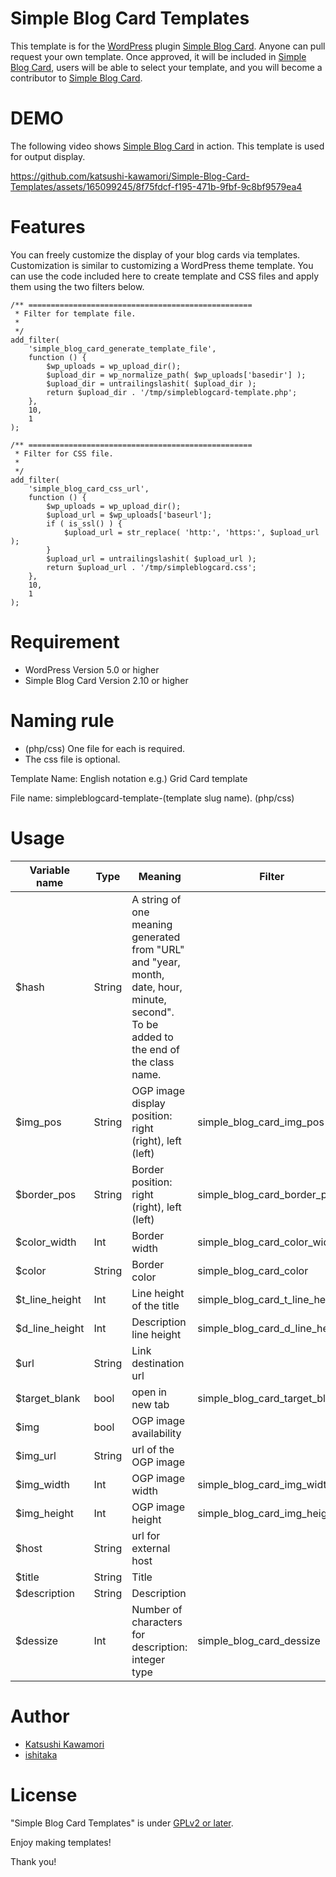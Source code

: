 # Simple Blog Card Templates

This template is for the [WordPress](https://wordpress.org/) plugin [Simple Blog Card](https://wordpress.org/plugins/simple-blog-card/).
Anyone can pull request your own template. Once approved, it will be included in [Simple Blog Card](https://wordpress.org/plugins/simple-blog-card/), users will be able to select your template, and you will become a contributor to [Simple Blog Card](https://wordpress.org/plugins/simple-blog-card/).

# DEMO

The following video shows [Simple Blog Card](https://wordpress.org/plugins/simple-blog-card/) in action. This template is used for output display.

https://github.com/katsushi-kawamori/Simple-Blog-Card-Templates/assets/165099245/8f75fdcf-f195-471b-9fbf-9c8bf9579ea4

# Features
You can freely customize the display of your blog cards via templates.
Customization is similar to customizing a WordPress theme template.
You can use the code included here to create template and CSS files and apply them using the two filters below.
```
/** ==================================================
 * Filter for template file.
 *
 */
add_filter(
    'simple_blog_card_generate_template_file',
    function () {
        $wp_uploads = wp_upload_dir();
        $upload_dir = wp_normalize_path( $wp_uploads['basedir'] );
        $upload_dir = untrailingslashit( $upload_dir );
        return $upload_dir . '/tmp/simpleblogcard-template.php';
    },
    10,
    1
);

/** ==================================================
 * Filter for CSS file.
 *
 */
add_filter(
    'simple_blog_card_css_url',
    function () {
        $wp_uploads = wp_upload_dir();
        $upload_url = $wp_uploads['baseurl'];
        if ( is_ssl() ) {
            $upload_url = str_replace( 'http:', 'https:', $upload_url );
        }
        $upload_url = untrailingslashit( $upload_url );
        return $upload_url . '/tmp/simpleblogcard.css';
    },
    10,
    1
);
```

# Requirement

* WordPress Version 5.0 or higher
* Simple Blog Card Version 2.10 or higher

# Naming rule

* (php/css) One file for each is required.
* The css file is optional.

Template Name:
English notation
e.g.) Grid Card template

File name:
simpleblogcard-template-(template slug name). (php/css)

# Usage

| Variable name | Type | Meaning | Filter |
| --- | --- | --- | --- |
| $hash | String | A string of one meaning generated from "URL" and "year, month, date, hour, minute, second". To be added to the end of the class name. |  |
| $img_pos | String | OGP image display position: right (right), left (left) | simple_blog_card_img_pos |
| $border_pos | String | Border position: right (right), left (left) | simple_blog_card_border_pos |
| $color_width | Int | Border width | simple_blog_card_color_width |
| $color | String | Border color | simple_blog_card_color |
| $t_line_height | Int | Line height of the title | simple_blog_card_t_line_height |
| $d_line_height | Int | Description line height | simple_blog_card_d_line_height |
| $url | String | Link destination url |  |
| $target_blank | bool | open in new tab | simple_blog_card_target_blank |
| $img | bool | OGP image availability |  |
| $img_url | String | url of the OGP image |  |
| $img_width | Int | OGP image width | simple_blog_card_img_width |
| $img_height | Int | OGP image height | simple_blog_card_img_height |
| $host | String | url for external host |  |
| $title | String | Title |  |
| $description | String | Description |  |
| $dessize | Int | Number of characters for description: integer type | simple_blog_card_dessize |

# Author

* [Katsushi Kawamori](https://profiles.wordpress.org/katsushi-kawamori/)
* [ishitaka](https://profiles.wordpress.org/ishitaka/)

# License

"Simple Blog Card Templates" is under [GPLv2 or later](https://www.gnu.org/licenses/old-licenses/gpl-2.0.en.html).

Enjoy making templates!

Thank you!
